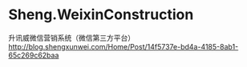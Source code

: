 # Sheng.WeixinConstruction
升讯威微信营销系统（微信第三方平台）
http://blog.shengxunwei.com/Home/Post/14f5737e-bd4a-4185-8ab1-65c269c62baa
